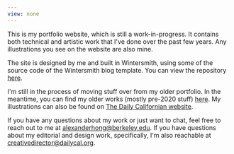 ```yaml
---
view: none
---
```


This is my portfolio website, which is still a work-in-progress. It contains both technical and artistic work that I've done over the past few years. Any illustrations you see on the website are also mine.

The site is designed by me and built in Wintersmith, using some of the source code of the Wintersmith blog template. You can view the repository [here][1].

I'm still in the process of moving stuff over from my older portfolio. In the meantime, you can find my older works (mostly pre-2020 stuff) [here][3]. My illustrations can also be found on [The Daily Californian website][5].

If you have any questions about my work or just want to chat, feel free to reach out to me at [alexanderhong@berkeley.edu][2]. If you have questions about my editorial and design work, specifically, I'm also reachable at [creativedirector@dailycal.org][4].

[1]: https://github.com/alexanderhong/alexanderhong.github.io
[2]: mailto:alexanderhong@berkeley.edu
[3]: https://drive.google.com/drive/folders/0BxbSvCcqWD-aM2RSSFBqblNkcW8?usp=sharing
[4]: mailto:creativedirector@dailycal.org
[5]: https://www.dailycal.org/s/?q=alexander+hong
